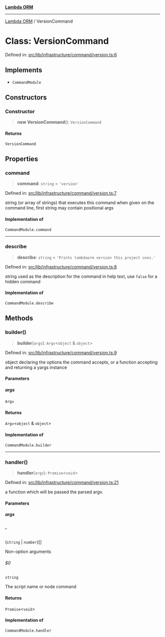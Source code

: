 [**Lambda ORM**](../README.md)

***

[Lambda ORM](../README.md) / VersionCommand

# Class: VersionCommand

Defined in: [src/lib/infrastructure/command/version.ts:6](https://github.com/lambda-orm/lambdaorm-cli/blob/b8ee889fdad9545e7f0fffaaf64675194aadfffd/src/lib/infrastructure/command/version.ts#L6)

## Implements

- `CommandModule`

## Constructors

### Constructor

> **new VersionCommand**(): `VersionCommand`

#### Returns

`VersionCommand`

## Properties

### command

> **command**: `string` = `'version'`

Defined in: [src/lib/infrastructure/command/version.ts:7](https://github.com/lambda-orm/lambdaorm-cli/blob/b8ee889fdad9545e7f0fffaaf64675194aadfffd/src/lib/infrastructure/command/version.ts#L7)

string (or array of strings) that executes this command when given on the command line, first string may contain positional args

#### Implementation of

`CommandModule.command`

***

### describe

> **describe**: `string` = `'Prints lambdaorm version this project uses.'`

Defined in: [src/lib/infrastructure/command/version.ts:8](https://github.com/lambda-orm/lambdaorm-cli/blob/b8ee889fdad9545e7f0fffaaf64675194aadfffd/src/lib/infrastructure/command/version.ts#L8)

string used as the description for the command in help text, use `false` for a hidden command

#### Implementation of

`CommandModule.describe`

## Methods

### builder()

> **builder**(`args`): `Argv`\<`object` & `object`\>

Defined in: [src/lib/infrastructure/command/version.ts:9](https://github.com/lambda-orm/lambdaorm-cli/blob/b8ee889fdad9545e7f0fffaaf64675194aadfffd/src/lib/infrastructure/command/version.ts#L9)

object declaring the options the command accepts, or a function accepting and returning a yargs instance

#### Parameters

##### args

`Argv`

#### Returns

`Argv`\<`object` & `object`\>

#### Implementation of

`CommandModule.builder`

***

### handler()

> **handler**(`args`): `Promise`\<`void`\>

Defined in: [src/lib/infrastructure/command/version.ts:21](https://github.com/lambda-orm/lambdaorm-cli/blob/b8ee889fdad9545e7f0fffaaf64675194aadfffd/src/lib/infrastructure/command/version.ts#L21)

a function which will be passed the parsed argv.

#### Parameters

##### args

###### _

(`string` \| `number`)[]

Non-option arguments

###### $0

`string`

The script name or node command

#### Returns

`Promise`\<`void`\>

#### Implementation of

`CommandModule.handler`
